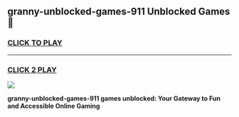 
## granny-unblocked-games-911 Unblocked Games👋
<h3>
<a href="https://news.freeplayer.one?title=granny-unblocked-games-911&ref=16F">CLICK TO PLAY</a></h3>
<hr>

<h3>
<a href="https://news.freeplayer.one?title=granny-unblocked-games-911&ref=16F">CLICK 2 PLAY</a>
  
</h3>

<a href="https://news.freeplayer.one?title=granny-unblocked-games-911&ref=16F/"><img src="https://clearcache.store/games.png"></a>


**granny-unblocked-games-911 games unblocked: Your Gateway to Fun and Accessible Online Gaming**
